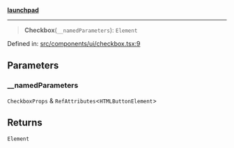 [**launchpad**](index.md)

***

> **Checkbox**(`__namedParameters`): `Element`

Defined in: [src/components/ui/checkbox.tsx:9](https://github.com/victorbratov/launchpad/blob/ba912ff5e4884ef55d41a8ab239f2bb8e81f8ecb/src/components/ui/checkbox.tsx#L9)

## Parameters

### \_\_namedParameters

`CheckboxProps` & `RefAttributes`\<`HTMLButtonElement`\>

## Returns

`Element`
